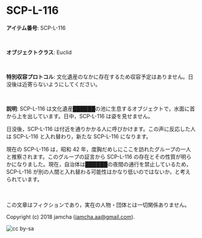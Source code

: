 

# SCP-L-116

**アイテム番号**: SCP-L-116  

<br>  

**オブジェクトクラス**: Euclid  

<br>  

**特別収容プロトコル**: 文化遺産のなかに存在するため収容予定はありません。日没後は近寄らないようにしてください。  

<br>  

**説明**: SCP-L-116 は文化遺産██████の池に生息するオブジェクトで，水面に首から上を出しています。日中，SCP-L-116 は姿を見せません。  

日没後，SCP-L-116 は付近を通りかかる人に呼びかけます。この声に反応した人は SCP-L-116 と入れ替わり，新たな SCP-L-116 になります。  

現在の SCP-L-116 は，昭和 42 年，度胸だめしにここを訪れたグループの一人と推察されます。このグループの証言から SCP-L-116 の存在とその性質が明らかになりました。現在，自治体は██████の夜間の通行を禁止しているため，SCP-L-116 が別の人間と入れ替わる可能性はかなり低いのではないか，と考えられています。  

<br>  
<br>  
この文章はフィクションであり，実在の人物・団体とは一切関係ありません。  

Copyright (c) 2018 jamcha (jamcha.aa@gmail.com).  

![cc by-sa](https://i.creativecommons.org/l/by-sa/4.0/88x31.png)  

